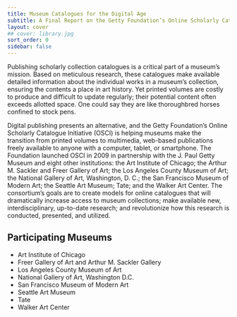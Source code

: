 ```yaml
---
title: Museum Catalogues for the Digital Age
subtitle: A Final Report on the Getty Foundation’s Online Scholarly Catalogue Initiative
layout: cover
## cover: library.jpg
sort_order: 0
sidebar: false
---
```


Publishing scholarly collection catalogues is a critical part of a museum’s mission. Based on meticulous research, these catalogues make available detailed information about the individual works in a museum’s collection, ensuring the contents a place in art history. Yet printed volumes are costly to produce and difficult to update regularly; their potential content often exceeds allotted space. One could say they are like thoroughbred horses confined to stock pens.

Digital publishing presents an alternative, and the Getty Foundation’s Online Scholarly Catalogue Initiative (OSCI) is helping museums make the transition from printed volumes to multimedia, web-based publications freely available to anyone with a computer, tablet, or smartphone. The Foundation launched OSCI in 2009 in partnership with the J. Paul Getty Museum and eight other institutions: the Art Institute of Chicago; the Arthur M. Sackler and Freer Gallery of Art; the Los Angeles County Museum of Art; the National Gallery of Art, Washington, D. C.; the San Francisco Museum of Modern Art; the Seattle Art Museum; Tate; and the Walker Art Center. The consortium’s goals are to create models for online catalogues that will dramatically increase access to museum collections; make available new, interdisciplinary, up-to-date research; and revolutionize how this research is conducted, presented, and utilized.

## Participating Museums

- Art Institute of Chicago
- Freer Gallery of Art and Arthur M. Sackler Gallery
- Los Angeles County Museum of Art
- National Gallery of Art, Washington D.C.
- San Francisco Museum of Modern Art
- Seattle Art Museum
- Tate
- Walker Art Center

